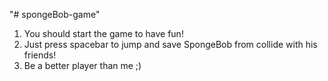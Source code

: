 "# spongeBob-game"
1. You should start the game to have fun!
2. Just press spacebar to jump and save SpongeBob from collide with his friends!
3. Be a better player than me ;)
